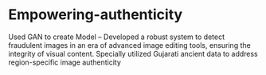 # Empowering-authenticity
Used GAN to create Model – Developed a robust system to detect fraudulent images in an era of advanced image editing tools, ensuring the integrity of visual content. Specially utilized Gujarati ancient data to address region-specific image authenticity

